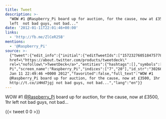 ```yaml
---
title: Tweet
description: >-
  "WOW #1 @Raspberry_Pi board up for auction, for the cause, now at £3500, 1hr
  left  not bad guys, not bad..."
date: '2012-01-11T22:01:46+00:00'
links:
  - 'http://fb.me/ZlCeR25B'
mentions:
  - '@Raspberry_Pi'
source: >-
  {"tweet":{"edit_info":{"initial":{"editTweetIds":["157232760518475778"],"editableUntil":"2012-01-11T23:49:46.008Z","editsRemaining":"5","isEditEligible":true}},"retweeted":false,"source":"<a
  href=\"https://about.twitter.com/products/tweetdeck\"
  rel=\"nofollow\">TweetDeck</a>","entities":{"hashtags":[],"symbols":[],"user_mentions":[{"name":"Raspberry
  Pi","screen_name":"Raspberry_Pi","indices":["7","20"],"id_str":"302666251","id":"302666251"}],"urls":[{"url":"http://t.co/iHHd7jgj","expanded_url":"http://fb.me/ZlCeR25B","display_url":"fb.me/ZlCeR25B","indices":["81","101"]}]},"display_text_range":["0","126"],"favorite_count":"0","id_str":"157232760518475778","truncated":false,"retweet_count":"0","id":"157232760518475778","possibly_sensitive":false,"created_at":"Wed
  Jan 11 22:49:46 +0000 2012","favorited":false,"full_text":"WOW #1
  @Raspberry_Pi board up for auction, for the cause, now at £3500, 1hr left
  http://t.co/iHHd7jgj not bad guys, not bad...","lang":"en"}}
---
```

WOW #1 [@Raspberry_Pi](https://twitter.com/@Raspberry_Pi) board up for auction, for the cause, now at £3500, 1hr left  not bad guys, not bad...
    
{{< tweet 0 0 >}}
    
